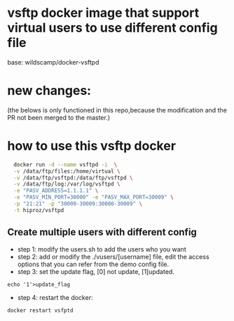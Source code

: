 # vsftp docker image that support virtual users to use different config file
base: wildscamp/docker-vsftpd

# new changes:
(the belows is only functioned in this repo,because the modification and the PR not been merged to the master.)

# how to use this vsftp docker
```bash
  docker run -d --name vsftpd -i  \
  -v /data/ftp/files:/home/virtual \
  -v /data/ftp/vsftpd:/data/ftp/vsftpd \
  -v /data/ftp/log:/var/log/vsftpd \
  -e "PASV_ADDRESS=1.1.1.1" \
  -e "PASV_MIN_PORT=30000" -e "PASV_MAX_PORT=30009" \
  -p "21:21" -p "30000-30009:30000-30009" \
  -t hiproz/vsftpd
```

## Create multiple users with different config
- step 1: modify the users.sh to add the users who you want
- step 2: add or modify the ./vusers/[username] file, edit the access options that you can refer from the demo config file.
- step 3: set the update flag, [0] not update, [1]updated. 
```
echo '1'>update_flag
```
- step 4: restart the docker:
```
docker restart vsfptd
```

